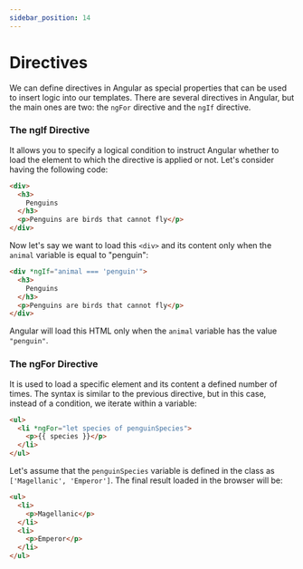 ```yaml
---
sidebar_position: 14
---
```


# Directives

We can define directives in Angular as special properties that can be used to insert logic into our templates. There are several directives in Angular, but the main ones are two: the `ngFor` directive and the `ngIf` directive.

### The ngIf Directive

It allows you to specify a logical condition to instruct Angular whether to load the element to which the directive is applied or not. Let's consider having the following code:

```html
<div>
  <h3>
    Penguins
  </h3>
  <p>Penguins are birds that cannot fly</p>
</div>
```

Now let's say we want to load this `<div>` and its content only when the `animal` variable is equal to "penguin":

```html
<div *ngIf="animal === 'penguin'">
  <h3>
    Penguins
  </h3>
  <p>Penguins are birds that cannot fly</p>
</div>
```

Angular will load this HTML only when the `animal` variable has the value `"penguin"`.

### The ngFor Directive

It is used to load a specific element and its content a defined number of times. The syntax is similar to the previous directive, but in this case, instead of a condition, we iterate within a variable:

```html
<ul>
  <li *ngFor="let species of penguinSpecies">
    <p>{{ species }}</p>
  </li>
</ul>
```

Let's assume that the `penguinSpecies` variable is defined in the class as `['Magellanic', 'Emperor']`. The final result loaded in the browser will be:

```html
<ul>
  <li>
    <p>Magellanic</p>
  </li>
  <li>
    <p>Emperor</p>
  </li>
</ul>
```